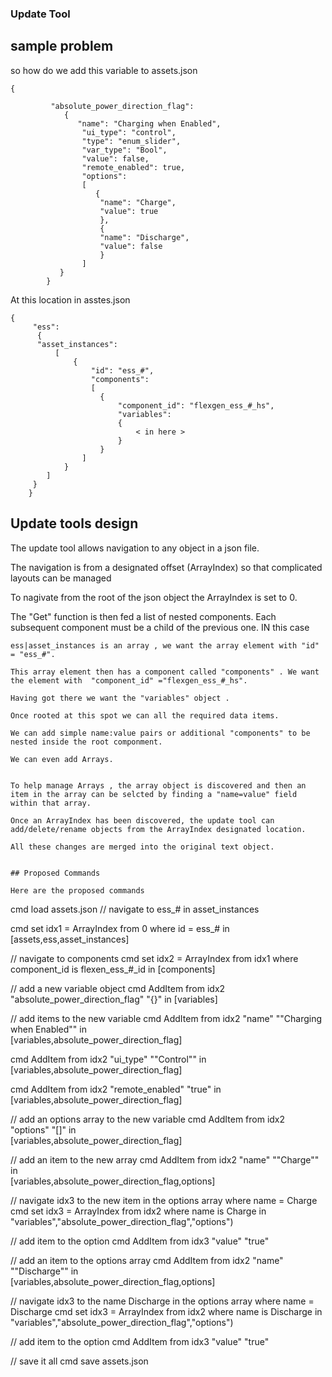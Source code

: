 
### Update Tool 

## sample problem 

so how do we add this variable to assets.json  

```
{

         "absolute_power_direction_flag":
            {
               "name": "Charging when Enabled",
                "ui_type": "control",
                "type": "enum_slider",
                "var_type": "Bool",
                "value": false,
                "remote_enabled": true,
                "options":
                [
                   {
                    "name": "Charge",
                    "value": true
                    },
                    {
                    "name": "Discharge",
                    "value": false
                    }
                ]
           }
        }
```

At this location in asstes.json 

```
{
     "ess":
      {
      "asset_instances":
          [
              {
                  "id": "ess_#",
                  "components":
                  [
                    {
                        "component_id": "flexgen_ess_#_hs",
                        "variables":
                        {
                            < in here >
                        }
                    }
                ]
            }
        ]
     }
    }
 ```       
## Update tools design

The update tool allows navigation to any object in a json file.

The navigation is from a designated offset (ArrayIndex) so that complicated layouts can be managed

To nagivate from the root of the json object the ArrayIndex is set to 0.

The "Get" function is then fed a list of nested components. Each subsequent component must be a child of the previous one.
IN this case 

```
ess|asset_instances is an array , we want the array element with "id" = "ess_#".

This array element then has a component called "components" . We want the element with  "component_id" ="flexgen_ess_#_hs".

Having got there we want the "variables" object . 

Once rooted at this spot we can all the required data items.

We can add simple name:value pairs or additional "components" to be nested inside the root componment. 

We can even add Arrays.

 
To help manage Arrays , the array object is discovered and then an item in the array can be selcted by finding a "name=value" field within that array.

Once an ArrayIndex has been discovered, the update tool can add/delete/rename objects from the ArrayIndex designated location.

All these changes are merged into the original text object.


## Proposed Commands

Here are the proposed commands

```
cmd load assets.json
// navigate to ess_# in asset_instances


cmd set idx1 = ArrayIndex from 0 where id = ess_# in [assets,ess,asset_instances] 

// navigate to components
cmd set idx2 = ArrayIndex from idx1 where component_id is flexen_ess_#_id in [components] 

// add a new variable object
cmd AddItem from idx2    "absolute_power_direction_flag" "{}" in [variables]

// add items to the new variable 
cmd AddItem from idx2 "name" "\"Charging when Enabled\""  in    
       [variables,absolute_power_direction_flag]
   
cmd AddItem from idx2 "ui_type" "\"Control\""  in    
       [variables,absolute_power_direction_flag]

cmd AddItem from idx2 "remote_enabled" "true"  in    
       [variables,absolute_power_direction_flag]

// add an options array to the new variable
cmd AddItem from idx2 "options" "[]"  in    
       [variables,absolute_power_direction_flag]

// add an item to the new array
cmd AddItem from idx2 "name" "\"Charge\""  in    
       [variables,absolute_power_direction_flag,options]

//    navigate idx3 to the new item in the options array  where name = Charge 
cmd set idx3 = ArrayIndex from idx2 where name is Charge in 
              "variables","absolute_power_direction_flag","options")

// add item to the option
cmd AddItem from idx3 "value" "true" 

// add an item to the options array
cmd AddItem from idx2 "name" "\"Discharge\""  in    
       [variables,absolute_power_direction_flag,options]

//    navigate idx3 to the name Discharge in the options array  where name = Discharge 
cmd set idx3 = ArrayIndex from idx2 where name is Discharge in 
              "variables","absolute_power_direction_flag","options")

// add item to the option
cmd AddItem from idx3 "value" "true" 

// save it all
cmd save assets.json
```

